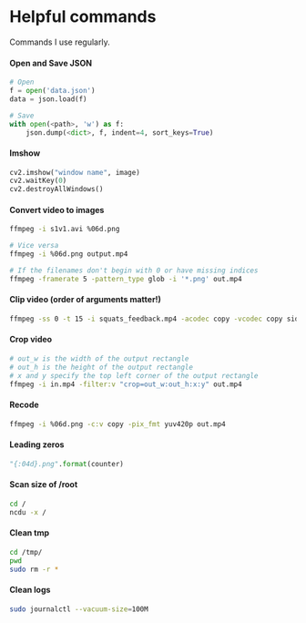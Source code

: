# Helpful commands
Commands I use regularly.

#### Open and Save JSON
```python
# Open
f = open('data.json')
data = json.load(f)

# Save
with open(<path>, 'w') as f:
    json.dump(<dict>, f, indent=4, sort_keys=True)

```

#### Imshow
```python
cv2.imshow("window name", image)
cv2.waitKey(0)
cv2.destroyAllWindows()
```

#### Convert video to images
```bash
ffmpeg -i s1v1.avi %06d.png

# Vice versa
ffmpeg -i %06d.png output.mp4

# If the filenames don't begin with 0 or have missing indices
ffmpeg -framerate 5 -pattern_type glob -i '*.png' out.mp4
```

#### Clip video (order of arguments matter!)
```bash
ffmpeg -ss 0 -t 15 -i squats_feedback.mp4 -acodec copy -vcodec copy side_view.mp4
```

#### Crop video
```bash
# out_w is the width of the output rectangle
# out_h is the height of the output rectangle
# x and y specify the top left corner of the output rectangle
ffmpeg -i in.mp4 -filter:v "crop=out_w:out_h:x:y" out.mp4

```

#### Recode
```bash
ffmpeg -i %06d.png -c:v copy -pix_fmt yuv420p out.mp4
```

#### Leading zeros
```python
"{:04d}.png".format(counter)
```

#### Scan size of /root
```bash
cd /
ncdu -x / 
```


#### Clean tmp
```bash
cd /tmp/
pwd
sudo rm -r *
```

#### Clean logs
```bash
sudo journalctl --vacuum-size=100M
```
